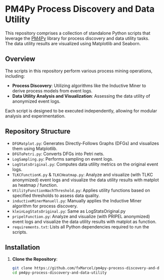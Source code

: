 # PM4Py Process Discovery and Data Utility

This repository comprises a collection of standalone Python scripts that leverage the [PM4Py](https://github.com/process-intelligence-solutions/pm4py) library for process discovery and data utility tasks.  
The data utility results are visualized using Matplotlib and Seaborn.

## Overview

The scripts in this repository perform various process mining operations, including:

- **Process Discovery**: Utilizing algorithms like the Inductive Miner to derive process models from event logs.
- **Data Utility Analysis and Visualization**: Assessing the data utility of anonymized event logs.

Each script is designed to be executed independently, allowing for modular analysis and experimentation.

## Repository Structure

- `DFGMatplot.py`: Generates Directly-Follows Graphs (DFGs) and visualizes them using Matplotlib.
- `DFGToPetri.py`: Converts DFGs into Petri nets.
- `LogSampling.py`: Performs sampling on event logs.
- `LogStatsOriginal.py`: Computes data utility metrics on the original event logs.
- `TLKCFunctionK.py` & `TLKCHeatmap.py`: Analyze and visualize (with TLKC anonymized) event logs and visualize the data utility results with matplot as heatmap / function.
- `UtilityFunctionNachThreshold.py`: Applies utility functions based on specified thresholds to assess data quality.
- `inductiveMinerManuell.py`: Manually applies the Inductive Miner algorithm for process discovery.
- `kleinLogStatsOriginal.py`: Same as LogStatsOriginal.py
- `pripelFunction.py`: Analyze and visualize (with PRIPEL anonymized) event logs and visualize the data utility results with matplot as function.
- `requirements.txt`: Lists all Python dependencies required to run the scripts.

## Installation

1. **Clone the Repository**:

   ```bash
   git clone https://github.com/fxMarcel/pm4py-process-discovery-and-data-utility.git
   cd pm4py-process-discovery-and-data-utility
